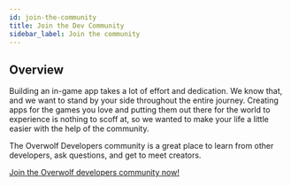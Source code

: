 ```yaml
---
id: join-the-community
title: Join the Dev Community
sidebar_label: Join the community
---
```


## Overview

Building an in-game app takes a lot of effort and dedication. We know that, and we want to stand by your side throughout the entire journey. Creating apps for the games you love and putting them out there for the world to experience is nothing to scoff at, so we wanted to make your life a little easier with the help of the community.

The Overwolf Developers community is a great place to learn from other developers, ask questions, and get to meet creators.

[Join the Overwolf developers community now!](https://discord.gg/overwolf-developers?utm_source=Partner+Developers&utm_campaign=424a1b8f2f-EMAIL_CAMPAIGN_2020_07_08_01_21_COPY_01&utm_medium=email&utm_term=0_e07c3e8158-424a1b8f2f-)
